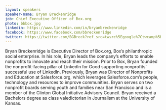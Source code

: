 ```yaml
---
layout: speakers
speaker-name: Bryan Breckenridge
job: Chief Executive Officer of Box.org
photo: bbbox.jpg
linkedin: https://www.linkedin.com/in/bryanbreckenridge
facebook: https://www.facebook.com/bbreckenridge
twitter: https://twitter.com/BGBreck?ref_src=twsrc%5Egoogle%7Ctwcamp%5Eserp%7Ctwgr%5Eauthor
---
```

Bryan Breckenridge is Executive Director of Box.org, Box’s philanthropic social enterprise. In his role, Bryan leads the company’s efforts to enable nonprofits to innovate and reach their mission. Prior to Box, Bryan founded the nonprofit-facing pillar of LinkedIn for Good supporting nonprofits’ successful use of LinkedIn. Previously, Bryan was Director of Nonprofits and Education at Salesforce.org, which leverages Salesforce.com’s people, technology and resources to improve communities. Bryan serves on two nonprofit boards serving youth and families near San Francisco and is a member of the Clinton Global Initiative Advisory Council. Bryan received a Bachelors degree as class valedictorian in Journalism at the University of Kansas.
